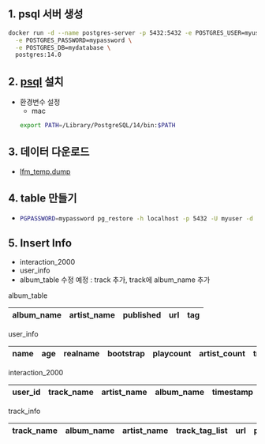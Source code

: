 ## 1. psql 서버 생성 
~~~bash
docker run -d --name postgres-server -p 5432:5432 -e POSTGRES_USER=myuser \
  -e POSTGRES_PASSWORD=mypassword \
  -e POSTGRES_DB=mydatabase \
  postgres:14.0
~~~
## 2. [psql](https://www.postgresql.org/download/) 설치
  - 환경변수 설정
    - mac 
    ~~~bash
    export PATH=/Library/PostgreSQL/14/bin:$PATH 
    ~~~
    
## 3. 데이터 다운로드
  - [lfm_temp.dump](https://www.notion.so/DB-263211aa2e1a483e8539114e81fff8ef#a4c2a0e9ea9e445995a2a07a7766404f)
## 4. table 만들기
  - ~~~bash
    PGPASSWORD=mypassword pg_restore -h localhost -p 5432 -U myuser -d mydatabase -Fc lfm_temp.dump
    ~~~ 

## 5. Insert Info
    
- interaction_2000
- user_info
- album_table
수정 예정 : track 추가, track에 album_name 추가

album_table

|album_name|artist_name|published| url |tag|
|---|---|---|---|---|


user_info

|name|age|realname|bootstrap|playcount|artist_count|track_count|album_count|playlists|following|follower|country|gender|subscriber|url|image|registered|open|
|---|---|---|---|---|---|---|---|---|---|---|---|---|---|---|---|---|---|


interaction_2000

|user_id|track_name|artist_name|album_name|timestamp|interaction|
|---|---|---|---|---|---|

track_info

|track_name|album_name|artist_name|track_tag_list|url|playcount|listeners|streamable_text|duration|
|---|---|---|---|---|---|---|---|---|